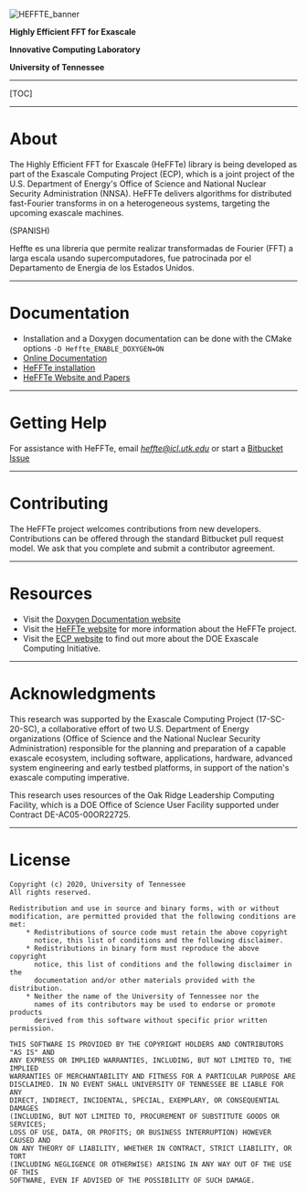 ![HEFFTE_banner](https://bitbucket.org/aayala32/logos/raw/35784b25fbec88f5cfbc39e0a1aa545fa644955c/logo_fft.png)

**Highly Efficient FFT for Exascale**

**Innovative Computing Laboratory**

**University of Tennessee**

* * *

[TOC]

* * *

About
=====

The Highly Efficient FFT for Exascale (HeFFTe) library is being developed as part of the Exascale
Computing Project (ECP), which is a joint project of the U.S. Department of Energy's Office of
Science and National Nuclear Security Administration (NNSA). HeFFTe delivers algorithms for
distributed fast-Fourier transforms in on a heterogeneous systems, targeting the upcoming exascale machines.

(SPANISH) 

Heffte es una libreria que permite realizar transformadas de Fourier (FFT) a larga escala usando supercomputadores, fue patrocinada por el Departamento de Energia de los Estados Unidos.


* * *

Documentation
=============

* Installation and a Doxygen documentation can be done with the CMake options `-D Heffte_ENABLE_DOXYGEN=ON`
* [Online Documentation](https://mkstoyanov.bitbucket.io/heffte/)
* [HeFFTe installation](https://mkstoyanov.bitbucket.io/heffte/md_doxygen_installation.html)
* [HeFFTe Website and Papers](https://www.icl.utk.edu/publications/fft-ecp-fast-fourier-transform)

* * *

Getting Help
============

For assistance with HeFFTe, email *heffte@icl.utk.edu* or start a [Bitbucket Issue](https://bitbucket.org/icl/heffte/issues?status=new&status=open)

* * *

Contributing
============

The HeFFTe project welcomes contributions from new developers.
Contributions can be offered through the standard Bitbucket pull request model.
We ask that you complete and submit a contributor agreement.

* * *

Resources
=========

* Visit the [Doxygen Documentation website](https://mkstoyanov.bitbucket.io/heffte/)
* Visit the [HeFFTe website](http://icl.utk.edu/fft/) for more information about the HeFFTe project.
* Visit the [ECP website](https://exascaleproject.org) to find out more about the DOE Exascale Computing Initiative.

* * *

Acknowledgments
===============

This research was supported by the Exascale Computing Project (17-SC-20-SC),
a collaborative effort of two U.S. Department of Energy organizations
(Office of Science and the National Nuclear Security Administration)
responsible for the planning and preparation of a capable exascale ecosystem,
including software, applications, hardware, advanced system engineering
and early testbed platforms, in support of the nation's exascale computing imperative.

This research uses resources of the Oak Ridge Leadership Computing Facility,
which is a DOE Office of Science User Facility supported under Contract DE-AC05-00OR22725.


* * *

License
=======

    Copyright (c) 2020, University of Tennessee
    All rights reserved.

    Redistribution and use in source and binary forms, with or without
    modification, are permitted provided that the following conditions are met:
        * Redistributions of source code must retain the above copyright
          notice, this list of conditions and the following disclaimer.
        * Redistributions in binary form must reproduce the above copyright
          notice, this list of conditions and the following disclaimer in the
          documentation and/or other materials provided with the distribution.
        * Neither the name of the University of Tennessee nor the
          names of its contributors may be used to endorse or promote products
          derived from this software without specific prior written permission.

    THIS SOFTWARE IS PROVIDED BY THE COPYRIGHT HOLDERS AND CONTRIBUTORS "AS IS" AND
    ANY EXPRESS OR IMPLIED WARRANTIES, INCLUDING, BUT NOT LIMITED TO, THE IMPLIED
    WARRANTIES OF MERCHANTABILITY AND FITNESS FOR A PARTICULAR PURPOSE ARE
    DISCLAIMED. IN NO EVENT SHALL UNIVERSITY OF TENNESSEE BE LIABLE FOR ANY
    DIRECT, INDIRECT, INCIDENTAL, SPECIAL, EXEMPLARY, OR CONSEQUENTIAL DAMAGES
    (INCLUDING, BUT NOT LIMITED TO, PROCUREMENT OF SUBSTITUTE GOODS OR SERVICES;
    LOSS OF USE, DATA, OR PROFITS; OR BUSINESS INTERRUPTION) HOWEVER CAUSED AND
    ON ANY THEORY OF LIABILITY, WHETHER IN CONTRACT, STRICT LIABILITY, OR TORT
    (INCLUDING NEGLIGENCE OR OTHERWISE) ARISING IN ANY WAY OUT OF THE USE OF THIS
    SOFTWARE, EVEN IF ADVISED OF THE POSSIBILITY OF SUCH DAMAGE.
